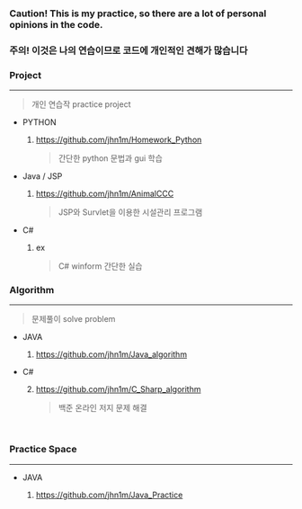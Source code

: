### Caution! This is my practice, so there are a lot of personal opinions in the code.
### 주의! 이것은 나의 연습이므로 코드에 개인적인 견해가 많습니다

### Project

---

> 개인 연습작
> practice project

- PYTHON

  1.  https://github.com/jhn1m/Homework_Python
  
      > 간단한 python 문법과 gui 학습 

- Java / JSP

  1. https://github.com/jhn1m/AnimalCCC

     > JSP와 Survlet을 이용한 시설관리 프로그램

- C#

  1. ex
  
      > C# winform 간단한 실습


### Algorithm

---

> 문제풀이
> solve problem

- JAVA

  1.  https://github.com/jhn1m/Java_algorithm
    
- C#

  2.  https://github.com/jhn1m/C_Sharp_algorithm
    
      > 백준 온라인 저지 문제 해결
<br>


### Practice Space

---

- JAVA

  1. https://github.com/jhn1m/Java_Practice
